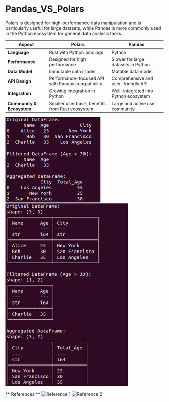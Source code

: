 # Pandas_VS_Polars

Polars is designed for high-performance data manipulation and is particularly useful for large datasets, while Pandas is more commonly used in the Python ecosystem for general data analysis tasks.

| Aspect                   | Polars                               | Pandas                               |
|--------------------------|-------------------------------------|--------------------------------------|
| **Language**             | Rust with Python bindings            | Python                               |
| **Performance**          | Designed for high performance       | Slower for large datasets in Python   |
| **Data Model**           | Immutable data model                | Mutable data model                   |
| **API Design**           | Performance-focused API with Pandas compatibility | Comprehensive and user-friendly API |
| **Integration**          | Growing integration in Python       | Well-integrated into Python ecosystem |
| **Community & Ecosystem** | Smaller user base, benefits from Rust ecosystem | Large and active user community      |

![Pandas Result](https://github.com/TiwariLaxuu/Pandas_VS_Polars/blob/main/pandas_result.png)
![Polar Result](https://github.com/TiwariLaxuu/Pandas_VS_Polars/blob/main/polar_result.png)

** References ** 
![Reference 1](https://pandas.pydata.org/)
![Reference 2](https://www.pola.rs/)
